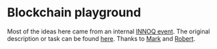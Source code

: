 # Blockchain playground

Most of the ideas here came from an internal [INNOQ event](https://www.innoq.com/de/articles/2018/05/innoq-blockchain-event-2018/). The original description or task can be found [here](innoq-hands-on-event.pdf). Thanks to [Mark](https://github.com/mjansing) and [Robert](https://github.com/mrreynolds).